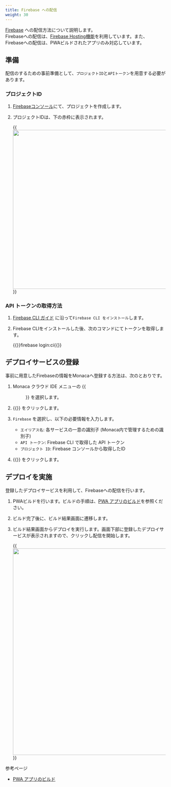 ```yaml
---
title: Firebase への配信
weight: 30
---
```


[Firebase](https://firebase.google.com) への配信方法について説明します。  
Firebaseへの配信は、[Firebase Hosting機能](https://firebase.google.com/docs/hosting/quickstart?hl=ja)を利用しています。また、Firebaseへの配信は、PWAビルドされたアプリのみ対応しています。

## 準備
配信のするための事前準備として、`プロジェクトID`と`APIトークン`を用意する必要があります。

### プロジェクトID

1. [Firebaseコンソール](https://console.firebase.google.com)にて、プロジェクトを作成します。
2. プロジェクトIDは、下の赤枠に表示されます。

    {{<img src="/images/monaca_ide/manual/monaca_ci/firebase/project_id.png" width="500">}}

### API トークンの取得方法

1.  [Firebase CLI ガイド](https://firebase.google.com/docs/hosting/quickstart?hl=ja) に沿って`Firebase CLI をインストール`します。
2.  Firebase CLIをインストールした後、次のコマンドにてトークンを取得します。

    {{<highlight bash>}}firebase login:ci{{</highlight>}}

## デプロイサービスの登録

事前に用意したFirebaseの情報をMonacaへ登録する方法は、次のとおりです。

1.  Monaca クラウド IDE メニューの {{<menu menu1="設定" menu2="デプロイサービス">}} を選択します。

2.  {{<guilabel name="新しく追加する">}} をクリックします。

3.  `Firebase` を選択し、以下の必要情報を入力します。
    
    -   `エイリアス名`: 各サービスの一意の識別子 (Monaca内で管理するための識別子)
    -   `API トークン`: Firebase CLI で取得した API トークン
    -   `プロジェクト ID`: Firebase コンソールから取得したID

4. {{<guilabel name="追加">}} をクリックします。

## デプロイを実施

登録したデプロイサービスを利用して、Firebaseへの配信を行います。

1. PWAビルドを行います。ビルドの手順は、[PWA アプリのビルド](/ja/products_guide/monaca_ide/build/build_pwa/)を参照ください。

2. ビルド完了後に、ビルド結果画面に遷移します。

3. ビルド結果画面からデプロイを実行します。画面下部に登録したデプロイサービスが表示されますので、クリックし配信を開始します。

    {{<img src="/images/monaca_ide/manual/monaca_ci/firebase/start_deploy.png" width="650">}}

参考ページ  

  - [PWA アプリのビルド](/ja/products_guide/monaca_ide/build/build_pwa/)